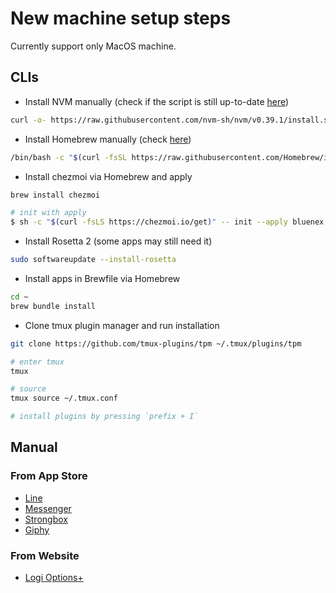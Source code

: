 # New machine setup steps

Currently support only MacOS machine.

## CLIs

- Install NVM manually (check if the script is still up-to-date [here](https://github.com/nvm-sh/nvm#install--update-script))

```sh
curl -o- https://raw.githubusercontent.com/nvm-sh/nvm/v0.39.1/install.sh | bash
```

- Install Homebrew manually (check [here](https://brew.sh/))

```sh
/bin/bash -c "$(curl -fsSL https://raw.githubusercontent.com/Homebrew/install/HEAD/install.sh)"
```

- Install chezmoi via Homebrew and apply

```sh
brew install chezmoi

# init with apply
$ sh -c "$(curl -fsLS https://chezmoi.io/get)" -- init --apply bluenex
```

- Install Rosetta 2 (some apps may still need it)

```sh
sudo softwareupdate --install-rosetta
```

- Install apps in Brewfile via Homebrew

```sh
cd ~
brew bundle install
```

- Clone tmux plugin manager and run installation

```sh
git clone https://github.com/tmux-plugins/tpm ~/.tmux/plugins/tpm

# enter tmux
tmux

# source
tmux source ~/.tmux.conf

# install plugins by pressing `prefix + I`
```

## Manual

### From App Store

- [Line](https://apps.apple.com/th/app/line/id539883307?mt=12)
- [Messenger](https://apps.apple.com/th/app/messenger/id1480068668?mt=12)
- [Strongbox](https://apps.apple.com/th/app/strongbox/id1270075435?mt=12)
- [Giphy](https://apps.apple.com/th/app/giphy-capture-the-gif-maker/id668208984?mt=12)

### From Website

- [Logi Options+](https://www.logitech.com/en-us/software/logi-options-plus.html)
